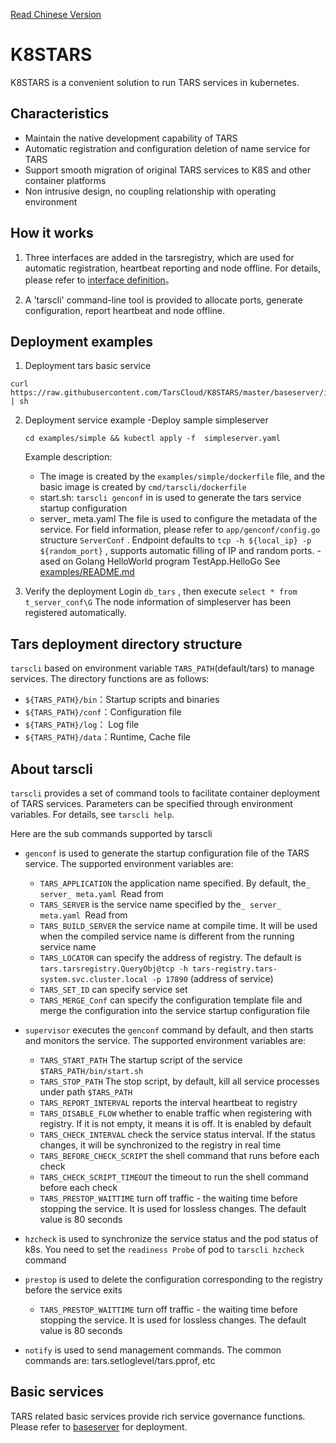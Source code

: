 [Read Chinese Version](https://github.com/TarsCloud/K8STARS/blob/master/README_cn.md) 

# K8STARS
K8STARS is a convenient solution to run TARS services in kubernetes.

## Characteristics
- Maintain the native development capability of TARS
- Automatic registration and configuration deletion of name service for TARS
- Support smooth migration of original TARS services to K8S and other container platforms
- Non intrusive design, no coupling relationship with operating environment

## How it works
1. Three interfaces are added in the tarsregistry, which are used for automatic registration, heartbeat reporting and node offline. For details, please refer to [interface definition](https://github.com/TarsCloud/K8STARS/blob/master/tarsregistry/protocol/tarsregistry.tars)。

2. A 'tarscli' command-line tool is provided to allocate ports, generate configuration, report heartbeat and node offline.

## Deployment examples
1. Deployment tars basic service
```
curl https://raw.githubusercontent.com/TarsCloud/K8STARS/master/baseserver/install_all.sh | sh
```

2. Deployment service example
    -Deploy sample simpleserver

     ```cd examples/simple && kubectl apply -f  simpleserver.yaml```

     Example description:
     - The image is created by the `examples/simple/dockerfile` file, and the basic image is created by `cmd/tarscli/dockerfile`
     - start.sh: `tarscli genconf` in is used to generate the tars service startup configuration
     - server_ meta.yaml The file is used to configure the metadata of the service. For field information, please refer to `app/genconf/config.go` structure  `ServerConf` . Endpoint defaults to `tcp -h ${local_ip} -p ${random_port}` , supports automatic filling of IP and random ports.
     -ased on Golang HelloWorld program TestApp.HelloGo
     See [examples/README.md](https://github.com/TarsCloud/K8STARS/blob/master/examples)
     
3. Verify the deployment
Login `db_tars` , then execute `select * from t_server_conf\G` The node information of simpleserver has been registered automatically.

## Tars deployment directory structure
`tarscli` based on environment variable `TARS_PATH`(default/tars) to manage services. The directory functions are as follows:
   - `${TARS_PATH}/bin`：Startup scripts and binaries
   - `${TARS_PATH}/conf`：Configuration file
   - `${TARS_PATH}/log`： Log file
   - `${TARS_PATH}/data`：Runtime, Cache file

## About tarscli
`tarscli` provides a set of command tools to facilitate container deployment of TARS services. Parameters can be specified through environment variables. For details, see `tarscli help`.

Here are the sub commands supported by tarscli
- `genconf` is used to generate the startup configuration file of the TARS service. The supported environment variables are:
  - `TARS_APPLICATION` the application name specified. By default, the`_ server_ meta.yaml `Read from
  - `TARS_SERVER` is the service name specified by the`_ server_ meta.yaml `Read from
  - `TARS_BUILD_SERVER` the service name at compile time. It will be used when the compiled service name is different from the running service name
  - `TARS_LOCATOR` can specify the address of registry. The default is `tars.tarsregistry.QueryObj@tcp -h tars-registry.tars-system.svc.cluster.local -p 17890` (address of service)
  - `TARS_SET_ID` can specify service set
  - `TARS_MERGE_Conf` can specify the configuration template file and merge the configuration into the service startup configuration file

- `supervisor` executes the `genconf` command by default, and then starts and monitors the service. The supported environment variables are:
  - `TARS_START_PATH` The startup script of the service `$TARS_PATH/bin/start.sh`
  - `TARS_STOP_PATH` The stop script, by default, kill all service processes under path `$TARS_PATH`
  - `TARS_REPORT_INTERVAL` reports the interval heartbeat to registry
  - `TARS_DISABLE_FLOW` whether to enable traffic when registering with registry. If it is not empty, it means it is off. It is enabled by default
  - `TARS_CHECK_INTERVAL` check the service status interval. If the status changes, it will be synchronized to the registry in real time
  - `TARS_BEFORE_CHECK_SCRIPT` the shell command that runs before each check
  - `TARS_CHECK_SCRIPT_TIMEOUT` the timeout to run the shell command before each check
  - `TARS_PRESTOP_WAITTIME` turn off traffic - the waiting time before stopping the service. It is used for lossless changes. The default value is 80 seconds

- `hzcheck` is used to synchronize the service status and the pod status of k8s. You need to set the `readiness Probe` of pod to `tarscli hzcheck`  command
- `prestop` is used to delete the configuration corresponding to the registry before the service exits
    - `TARS_PRESTOP_WAITTIME`  turn off traffic - the waiting time before stopping the service. It is used for lossless changes. The default value is 80 seconds
- `notify` is used to send management commands. The common commands are: tars.setloglevel/tars.pprof, etc

## Basic services
TARS related basic services provide rich service governance functions. Please refer to [baseserver](https://github.com/TarsCloud/K8STARS/blob/master/baseserver) for deployment.
